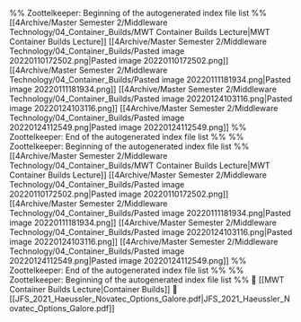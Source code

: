 %% Zoottelkeeper: Beginning of the autogenerated index file list  %%
 [[4Archive/Master Semester 2/Middleware Technology/04_Container_Builds/MWT Container Builds Lecture|MWT Container Builds Lecture]]
 [[4Archive/Master Semester 2/Middleware Technology/04_Container_Builds/Pasted image 20220110172502.png|Pasted image 20220110172502.png]]
 [[4Archive/Master Semester 2/Middleware Technology/04_Container_Builds/Pasted image 20220111181934.png|Pasted image 20220111181934.png]]
 [[4Archive/Master Semester 2/Middleware Technology/04_Container_Builds/Pasted image 20220124103116.png|Pasted image 20220124103116.png]]
 [[4Archive/Master Semester 2/Middleware Technology/04_Container_Builds/Pasted image 20220124112549.png|Pasted image 20220124112549.png]]
%% Zoottelkeeper: End of the autogenerated index file list  %%
%% Zoottelkeeper: Beginning of the autogenerated index file list  %%
 [[4Archive/Master Semester 2/Middleware Technology/04_Container_Builds/MWT Container Builds Lecture|MWT Container Builds Lecture]]
 [[4Archive/Master Semester 2/Middleware Technology/04_Container_Builds/Pasted image 20220110172502.png|Pasted image 20220110172502.png]]
 [[4Archive/Master Semester 2/Middleware Technology/04_Container_Builds/Pasted image 20220111181934.png|Pasted image 20220111181934.png]]
 [[4Archive/Master Semester 2/Middleware Technology/04_Container_Builds/Pasted image 20220124103116.png|Pasted image 20220124103116.png]]
 [[4Archive/Master Semester 2/Middleware Technology/04_Container_Builds/Pasted image 20220124112549.png|Pasted image 20220124112549.png]]
%% Zoottelkeeper: End of the autogenerated index file list  %%
%% Zoottelkeeper: Beginning of the autogenerated index file list  %%
📄 [[MWT Container Builds Lecture|Container Builds]]
📄 [[JFS_2021_Haeussler_Novatec_Options_Galore.pdf|JFS_2021_Haeussler_Novatec_Options_Galore.pdf]]
